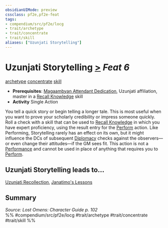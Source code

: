 ```yaml
---
obsidianUIMode: preview
cssclass: pf2e,pf2e-feat
tags:
- compendium/src/pf2e/locg
- trait/archetype
- trait/concentrate
- trait/skill
aliases: ["Uzunjati Storytelling"]
---
```

# Uzunjati Storytelling  [>](rules/core-rulebook/chapter-9-playing-the-game.md#Actions "Single Action") *Feat 6*  
[archetype](rules/traits/archetype.md "Archetype Feat Trait")  [concentrate](rules/traits/concentrate.md "Concentrate Action & Ability Trait")  [skill](rules/traits/skill.md "Skill Feat Trait")  

- **Prerequisites**: [Magaambyan Attendant Dedication](compendium/feats/magaambyan-attendant-dedication-locg.md), Uzunjati affiliation, master in a [Recall Knowledge](rules/actions/recall-knowledge.md) skill
- **Activity** Single Action

You tell a quick story or begin telling a longer tale. This is most useful when you want to prove your scholarly credibility or impress someone quickly. Roll a check with a skill that can be used to [Recall Knowledge](rules/actions/recall-knowledge.md) in which you have expert proficiency, using the result entry for the [Perform](rules/actions/perform.md) action. Like Performing, Storytelling rarely has an effect on its own, but it might influence the DCs of subsequent [Diplomacy](compendium/skills.md#Diplomacy) checks against the observers—or even change their attitudes—if the GM sees fit. This action is not a [Performance](compendium/skills.md#Performance) and cannot be used in place of anything that requires you to [Perform](rules/actions/perform.md).

## Uzunjati Storytelling leads to...

[Uzunjati Recollection](compendium/feats/uzunjati-recollection-locg.md), [Janatimo's Lessons](compendium/feats/janatimos-lessons-lol.md)

## Summary

*Source: Lost Omens: Character Guide p. 102*  
%% #compendium/src/pf2e/locg #trait/archetype #trait/concentrate #trait/skill %%